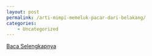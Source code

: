 ```yaml
---
layout: post
permalink: /arti-mimpi-memeluk-pacar-dari-belakang/
categories:
    - Uncategorized
---
```


[Baca Selengkapnya](/07)